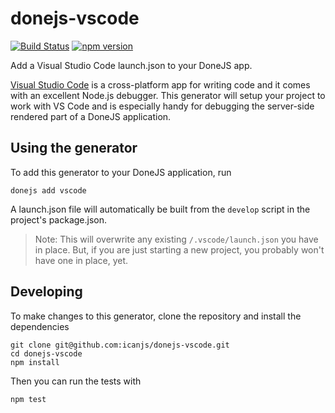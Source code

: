 # donejs-vscode

[![Build Status](https://travis-ci.org/icanjs/donejs-vscode.svg?branch=master)](https://travis-ci.org/icanjs/donejs-vscode)
[![npm version](https://badge.fury.io/js/donejs-vscode.svg)](http://badge.fury.io/js/donejs-vscode)

Add a Visual Studio Code launch.json to your DoneJS app.

[Visual Studio Code](https://code.visualstudio.com/) is a cross-platform app for writing code and it comes with an excellent Node.js debugger.  This generator will setup your project to work with VS Code and is especially handy for debugging the server-side rendered part of a DoneJS application.



## Using the generator

To add this generator to your DoneJS application, run

```
donejs add vscode
```

A launch.json file will automatically be built from the `develop` script in the project's package.json.  

> Note: This will overwrite any existing `/.vscode/launch.json` you have in place.  But, if you are just starting a new project, you probably won't have one in place, yet.

## Developing

To make changes to this generator, clone the repository and install the dependencies

```
git clone git@github.com:icanjs/donejs-vscode.git
cd donejs-vscode
npm install
```

Then you can run the tests with

```
npm test
```
